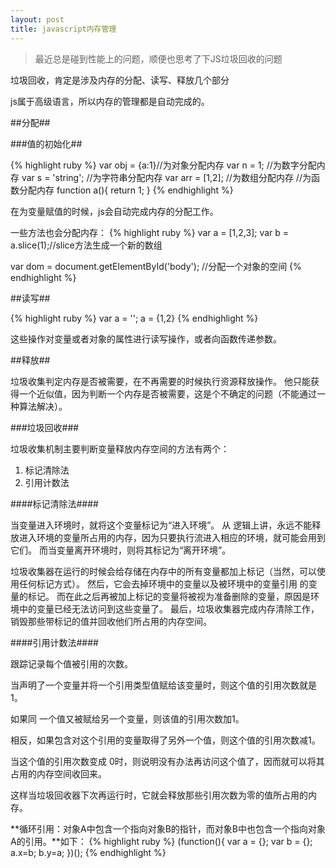 ```yaml
---
layout: post
title: javascript内存管理
---
```


> 最近总是碰到性能上的问题，顺便也思考了下JS垃圾回收的问题

垃圾回收，肯定是涉及内存的分配、读写、释放几个部分

js属于高级语言，所以内存的管理都是自动完成的。

##分配##

###值的初始化##

{% highlight ruby %}
var obj = {a:1}//为对象分配内存
var n = 1; //为数字分配内存
var s = 'string'; //为字符串分配内存
var arr = [1,2]; //为数组分配内存
//为函数分配内存
function a(){
  return 1;
}
{% endhighlight %}

在为变量赋值的时候，js会自动完成内存的分配工作。

一些方法也会分配内存：
{% highlight ruby %}
var a = [1,2,3];
var b = a.slice(1);//slice方法生成一个新的数组

var dom = document.getElementById('body'); //分配一个对象的空间
{% endhighlight %}

##读写##

{% highlight ruby %}
var a = '';
a = {1,2}
{% endhighlight %}

这些操作对变量或者对象的属性进行读写操作，或者向函数传递参数。

##释放##

垃圾收集判定内存是否被需要，在不再需要的时候执行资源释放操作。
他只能获得一个近似值，因为判断一个内存是否被需要，这是个不确定的问题（不能通过一种算法解决）。

###垃圾回收###

垃圾收集机制主要判断变量释放内存空间的方法有两个：

1. 标记清除法
2. 引用计数法

####标记清除法####

当变量进入环境时，就将这个变量标记为“进入环境”。
从 逻辑上讲，永远不能释放进入环境的变量所占用的内存，因为只要执行流进入相应的环境，就可能会用到它们。
而当变量离开环境时，则将其标记为“离开环境”。

垃圾收集器在运行的时候会给存储在内存中的所有变量都加上标记（当然，可以使用任何标记方式）。
然后，它会去掉环境中的变量以及被环境中的变量引用 的变量的标记。
而在此之后再被加上标记的变量将被视为准备删除的变量，原因是环境中的变量已经无法访问到这些变量了。
最后，垃圾收集器完成内存清除工作， 销毁那些带标记的值并回收他们所占用的内存空间。

####引用计数法####

跟踪记录每个值被引用的次数。

当声明了一个变量并将一个引用类型值赋给该变量时，则这个值的引用次数就是1。

如果同 一个值又被赋给另一个变量，则该值的引用次数加1。

相反，如果包含对这个引用的变量取得了另外一个值，则这个值的引用次数减1。

当这个值的引用次数变成 0时，则说明没有办法再访问这个值了，因而就可以将其占用的内存空间收回来。

这样当垃圾回收器下次再运行时，它就会释放那些引用次数为零的值所占用的内存。

**循环引用：对象A中包含一个指向对象B的指针，而对象B中也包含一个指向对象A的引用。**如下：
{% highlight ruby %}
(function(){
  var a = {};
  var b = {};
  a.x=b;
  b.y=a;
})();
{% endhighlight %}
